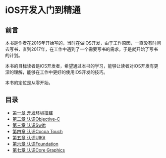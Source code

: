 
# iOS开发入门到精通

## 前言

本书是作者在2016年开始写的，当时在做iOS开发，由于工作原因，一直没有时间去写书，直到2017年，在工作中遇到了一个需要写书的需求，于是就开始了写书的计划。

本书的目标读者是iOS开发者，希望通过本书的学习，能够让读者对iOS开发有更深的理解，能够在工作中更好的使用iOS开发的技巧。

本书的定位是从零开始，

## 目录

* [第一章 开发环境搭建](chapter1/index.md)
* [第二章 认识Objective-C](chapter2/index.md)
* [第三章 认识Swift](chapter3/index.md)
* [第四章 认识Cocoa Touch](chapter4/index.md)
* [第五章 认识UIKit](chapter5/index.md)
* [第六章 认识Foundation](chapter6/index.md)
* [第七章 认识Core Graphics](chapter7/index.md)